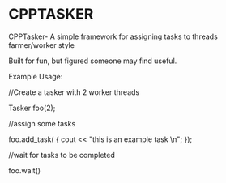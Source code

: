 # CPPTASKER
CPPTasker- A simple framework for assigning tasks to threads farmer/worker style

Built for fun, but figured someone may find useful.

Example Usage:

//Create a tasker with 2 worker threads

Tasker foo(2);

//assign some tasks

foo.add_task([]() { cout << "this is an example task \n"; });

//wait for tasks to be completed

foo.wait()
